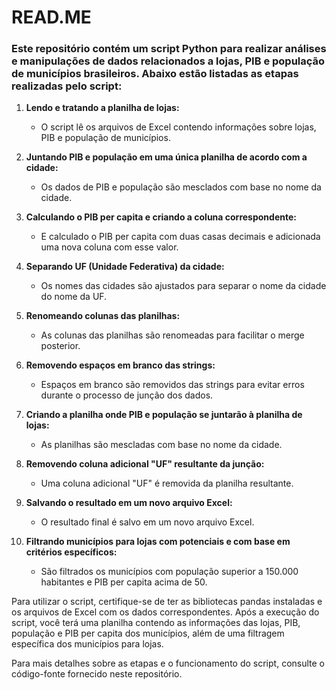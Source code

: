 # **READ.ME**

### Este repositório contém um script Python para realizar análises e manipulações de dados relacionados a lojas, PIB e população de municípios brasileiros. Abaixo estão listadas as etapas realizadas pelo script:


1. **Lendo e tratando a planilha de lojas:**
   - O script lê os arquivos de Excel contendo informações sobre lojas, PIB e população de municípios.

2. **Juntando PIB e população em uma única planilha de acordo com a cidade:**
   - Os dados de PIB e população são mesclados com base no nome da cidade.

3. **Calculando o PIB per capita e criando a coluna correspondente:**
   - E calculado o PIB per capita com duas casas decimais e adicionada uma nova coluna com esse valor.

4. **Separando UF (Unidade Federativa) da cidade:**
   - Os nomes das cidades são ajustados para separar o nome da cidade do nome da UF.

5. **Renomeando colunas das planilhas:**
   - As colunas das planilhas são renomeadas para facilitar o merge posterior.

6. **Removendo espaços em branco das strings:**
   - Espaços em branco são removidos das strings para evitar erros durante o processo de junção dos dados.

7. **Criando a planilha onde PIB e população se juntarão à planilha de lojas:**
   - As planilhas são mescladas com base no nome da cidade.

8. **Removendo coluna adicional "UF" resultante da junção:**
   - Uma coluna adicional "UF" é removida da planilha resultante.

9. **Salvando o resultado em um novo arquivo Excel:**
   - O resultado final é salvo em um novo arquivo Excel.

10. **Filtrando municípios para lojas com potenciais e com base em critérios específicos:**
    - São filtrados os municípios com população superior a 150.000 habitantes e PIB per capita acima de 50.

Para utilizar o script, certifique-se de ter as bibliotecas pandas instaladas e os arquivos de Excel com os dados correspondentes. Após a execução do script, você terá uma planilha contendo as informações das lojas, PIB, população e PIB per capita dos municípios, além de uma filtragem específica dos municípios para lojas.

Para mais detalhes sobre as etapas e o funcionamento do script, consulte o código-fonte fornecido neste repositório.
